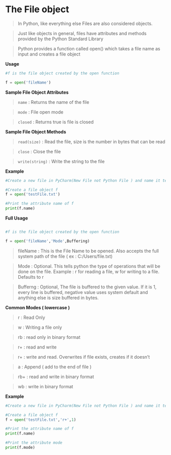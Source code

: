 # The File object

> In Python, like everything else Files are also considered objects.

> Just like objects in general, files have attributes and methods provided by the Python Standard Library

> Python provides a function called open() which takes a file name as input and creates a file object


**Usage**

```python
#f is the file object created by the open function

f = open('fileName')

```

**Sample File Object Attributes**

> ```name``` : Returns the name of the file

> ```mode``` : File open mode

> ```closed``` : Returns true is file is closed


**Sample File Object Methods**

> ```read(size)``` : Read the file, size is the number in bytes that can be read

> ```close``` : Close the file

> ```write(string)``` : Write the string to the file


**Example**

```python
#Create a new file in PyCharm(New File not Python File ) and name it testFile.txt

#Create a file object f
f = open('testFile.txt')

#Print the attribute name of f
print(f.name)

```


**Full Usage**

```python

#f is the file object created by the open function

f = open('fileName','Mode',Buffering)


```


> fileName : This is the File Name to be opened. Also accepts the full system path of the file ( ex : C:/Users/file.txt)

> Mode : Optional. This tells python the type of operations that will be done on the file. Example : r for reading a file, w for writing to a file. Defaults to r

> Bufferng : Optional, The file is buffered to the given value. If it is 1, every line is buffered, negative value uses system default and anything else is size buffered in bytes.



**Common Modes ( lowercase )**

> r : Read Only

> w : Writing a file only

> rb : read only in binary format

> r+ : read and write

> r+ : write and read. Overwrites if file exists, creates if it doesn’t

> a : Append ( add to the end of file )

> rb+ : read and write in binary format

> wb : write in binary format



**Example**

```python
#Create a new file in PyCharm(New File not Python File ) and name it testFile.txt

#Create a file object f
f = open('testFile.txt','r+',1)

#Print the attribute name of f
print(f.name)

#Print the attribute mode
print(f.mode)

```
